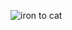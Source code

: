 ![iron to cat](http://biglovepie.com/wp-content/uploads/github-octocat-the-octocata-nerdy-household-name-1.jpg)
